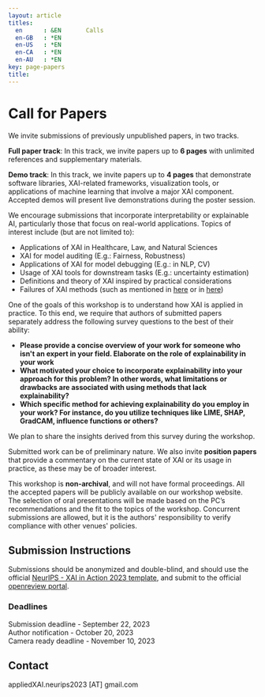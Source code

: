 ```yaml
---
layout: article
titles:
  en      : &EN       Calls
  en-GB   : *EN
  en-US   : *EN
  en-CA   : *EN
  en-AU   : *EN
key: page-papers
title:
---
```


<style>
.article__header h1 {
    display: none;
}
</style>

# Call for Papers

We invite submissions of previously unpublished papers, in two tracks.


**Full paper track**: In this track, we invite papers up to **6 pages** with unlimited references and supplementary materials. 

**Demo track**: In this track, we invite papers up to **4 pages** that demonstrate software libraries, XAI-related frameworks, visualization tools, or applications of machine learning that involve a major XAI component. Accepted demos will present live demonstrations during the poster session.


We encourage submissions that incorporate interpretability or explainable AI, particularly those that focus on real-world applications. Topics of interest include (but are not limited to):
- Applications of XAI in Healthcare, Law, and Natural Sciences
- XAI for model auditing (E.g.: Fairness, Robustness)
- Applications of XAI for model debugging (E.g.: in NLP, CV)
- Usage of XAI tools for downstream tasks (E.g.: uncertainty estimation)
- Definitions and theory of XAI inspired by practical considerations
- Failures of XAI methods (such as mentioned in [here](https://www.alexmeinke.de/2023/03/24/pitfalls-of-interpretability.html) or in [here](https://arxiv.org/pdf/2306.04719.pdf))



One of the goals of this workshop is to understand how XAI is applied in practice. To this end, we require that authors of submitted papers separately address the following survey questions to the best of their ability: 
- **Please provide a concise overview of your work for someone who isn't an expert in your field. Elaborate on the role of explainability in your work**
- **What motivated your choice to incorporate explainability into your approach for this problem? In other words, what limitations or drawbacks are associated with using methods that lack explainability?** 
- **Which specific method for achieving explainability do you employ in your work? For instance, do you utilize techniques like LIME, SHAP, GradCAM, influence functions or others?**

We plan to share the insights derived from this survey during the workshop.

Submitted work can be of preliminary nature. We also invite **position papers** that provide a commentary on the current state of XAI or its usage in practice, as these may be of broader interest.

This workshop is **non-archival**, and will not have formal proceedings. All the accepted papers will be publicly available on our workshop website. The selection of oral presentations will be made based on the PC’s recommendations and the fit to the topics of the workshop. Concurrent submissions are allowed, but it is the authors' responsibility to verify compliance with other venues' policies. 





## Submission Instructions

Submissions should be anonymized and double-blind, and should use the official [NeurIPS - XAI in Action 2023 template](https://www.overleaf.com/read/zhfxgcyjcknh), and submit to the official [openreview portal](https://openreview.net/group?id=NeurIPS.cc/2023/Workshop/XAIA&referrer=%5BHomepage%5D(%2F)). 

### Deadlines 
Submission deadline - September 22, 2023 \
Author notification - October 20, 2023 \
Camera ready deadline -  November 10, 2023

## Contact
appliedXAI.neurips2023 [AT] gmail.com
